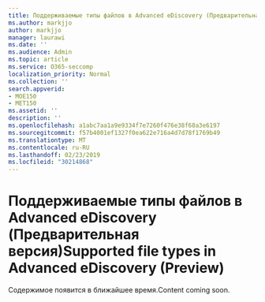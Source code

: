 ```yaml
---
title: Поддерживаемые типы файлов в Advanced eDiscovery (Предварительная версия)
ms.author: markjjo
author: markjjo
manager: laurawi
ms.date: ''
ms.audience: Admin
ms.topic: article
ms.service: O365-seccomp
localization_priority: Normal
ms.collection: ''
search.appverid:
- MOE150
- MET150
ms.assetid: ''
description: ''
ms.openlocfilehash: a1abc7aa1a9e9334f7e7260f476e38f68a3e6197
ms.sourcegitcommit: f57b4001ef1327f0ea622e716a4d7d78f1769b49
ms.translationtype: MT
ms.contentlocale: ru-RU
ms.lasthandoff: 02/23/2019
ms.locfileid: "30214868"
---
```

# <a name="supported-file-types-in-advanced-ediscovery-preview"></a><span data-ttu-id="294a2-102">Поддерживаемые типы файлов в Advanced eDiscovery (Предварительная версия)</span><span class="sxs-lookup"><span data-stu-id="294a2-102">Supported file types in Advanced eDiscovery (Preview)</span></span>

<span data-ttu-id="294a2-103">Содержимое появится в ближайшее время.</span><span class="sxs-lookup"><span data-stu-id="294a2-103">Content coming soon.</span></span>